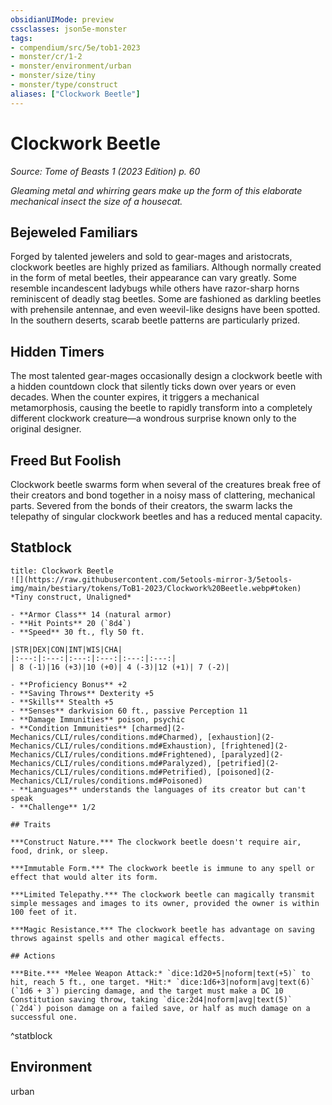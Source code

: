 ```yaml
---
obsidianUIMode: preview
cssclasses: json5e-monster
tags:
- compendium/src/5e/tob1-2023
- monster/cr/1-2
- monster/environment/urban
- monster/size/tiny
- monster/type/construct
aliases: ["Clockwork Beetle"]
---
```

# Clockwork Beetle
*Source: Tome of Beasts 1 (2023 Edition) p. 60*  

*Gleaming metal and whirring gears make up the form of this elaborate mechanical insect the size of a housecat.*

## Bejeweled Familiars

Forged by talented jewelers and sold to gear-mages and aristocrats, clockwork beetles are highly prized as familiars. Although normally created in the form of metal beetles, their appearance can vary greatly. Some resemble incandescent ladybugs while others have razor-sharp horns reminiscent of deadly stag beetles. Some are fashioned as darkling beetles with prehensile antennae, and even weevil-like designs have been spotted. In the southern deserts, scarab beetle patterns are particularly prized.

## Hidden Timers

The most talented gear-mages occasionally design a clockwork beetle with a hidden countdown clock that silently ticks down over years or even decades. When the counter expires, it triggers a mechanical metamorphosis, causing the beetle to rapidly transform into a completely different clockwork creature—a wondrous surprise known only to the original designer.

## Freed But Foolish

Clockwork beetle swarms form when several of the creatures break free of their creators and bond together in a noisy mass of clattering, mechanical parts. Severed from the bonds of their creators, the swarm lacks the telepathy of singular clockwork beetles and has a reduced mental capacity.

## Statblock

```ad-statblock
title: Clockwork Beetle
![](https://raw.githubusercontent.com/5etools-mirror-3/5etools-img/main/bestiary/tokens/ToB1-2023/Clockwork%20Beetle.webp#token)
*Tiny construct, Unaligned*

- **Armor Class** 14 (natural armor)
- **Hit Points** 20 (`8d4`)
- **Speed** 30 ft., fly 50 ft.

|STR|DEX|CON|INT|WIS|CHA|
|:---:|:---:|:---:|:---:|:---:|:---:|
| 8 (-1)|16 (+3)|10 (+0)| 4 (-3)|12 (+1)| 7 (-2)|

- **Proficiency Bonus** +2
- **Saving Throws** Dexterity +5
- **Skills** Stealth +5
- **Senses** darkvision 60 ft., passive Perception 11
- **Damage Immunities** poison, psychic
- **Condition Immunities** [charmed](2-Mechanics/CLI/rules/conditions.md#Charmed), [exhaustion](2-Mechanics/CLI/rules/conditions.md#Exhaustion), [frightened](2-Mechanics/CLI/rules/conditions.md#Frightened), [paralyzed](2-Mechanics/CLI/rules/conditions.md#Paralyzed), [petrified](2-Mechanics/CLI/rules/conditions.md#Petrified), [poisoned](2-Mechanics/CLI/rules/conditions.md#Poisoned)
- **Languages** understands the languages of its creator but can't speak
- **Challenge** 1/2

## Traits

***Construct Nature.*** The clockwork beetle doesn't require air, food, drink, or sleep.

***Immutable Form.*** The clockwork beetle is immune to any spell or effect that would alter its form.

***Limited Telepathy.*** The clockwork beetle can magically transmit simple messages and images to its owner, provided the owner is within 100 feet of it.

***Magic Resistance.*** The clockwork beetle has advantage on saving throws against spells and other magical effects.

## Actions

***Bite.*** *Melee Weapon Attack:* `dice:1d20+5|noform|text(+5)` to hit, reach 5 ft., one target. *Hit:* `dice:1d6+3|noform|avg|text(6)` (`1d6 + 3`) piercing damage, and the target must make a DC 10 Constitution saving throw, taking `dice:2d4|noform|avg|text(5)` (`2d4`) poison damage on a failed save, or half as much damage on a successful one.
```
^statblock

## Environment

urban